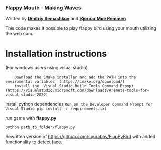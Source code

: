 

### Flappy Mouth - Making Waves

Written by [**Dmitriy Semashkov**](https://github.com/imsedim) and [**Bjørnar Moe Remmen**](https://github.com/bjornamr)

This code makes it possible to play flappy bird using your mouth utilizing the web cam.

# Installation instructions

(For windows users using visual studio) 
```
    Download the CMake installer and add the PATH into the enviromental variables  (https://cmake.org/download/)
    install the  Visual Studio Build Tools Command Prompt (https://visualstudio.microsoft.com/downloads/#remote-tools-for-visual-studio-2022)
```
    

install python dependencies 
    ```Run on the Developer Command Prompt for Visual Studio
    pip install -r requirements.txt
    ```
    
    
run game with **flappy.py**

    python path_to_folder/flappy.py




Rewritten version of https://github.com/sourabhv/FlapPyBird with added functionality to detect face.




